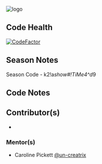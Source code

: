 ![logo](https://github.com/FRC-3695/2023-Season---Crescendo/blob/master/Logo.jpeg?raw=true)
## Code Health
[![CodeFactor](https://www.codefactor.io/repository/github/frc-3695/2024-season/badge)](https://www.codefactor.io/repository/github/frc-3695/2024-season)
## Season Notes
Season Code - k2!a*show#!TiMe4^d*9
## Code Notes
## Contributor(s)
- 
### Mentor(s)
- Caroline Pickett [@un-creatrix](https://github.com/un-creatrix)
